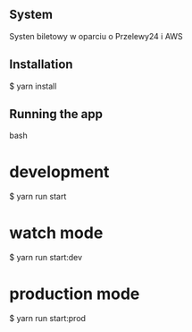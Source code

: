 
## System
Systen biletowy w oparciu o Przelewy24 i AWS



## Installation

$ yarn install


## Running the app

bash
# development
$ yarn run start

# watch mode
$ yarn run start:dev

# production mode
$ yarn run start:prod
